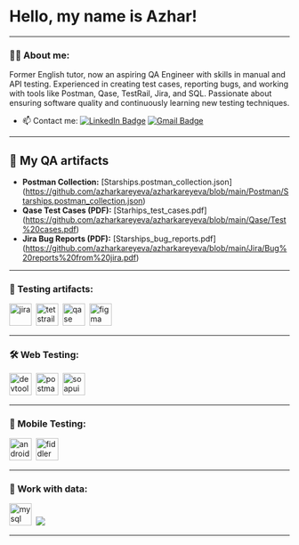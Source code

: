 # Hello, my name is Azhar!

---

### 👨‍💻 About me:

Former English tutor, now an aspiring QA Engineer with skills in manual and API testing. Experienced in creating test cases, reporting bugs, and working with tools like Postman, Qase, TestRail, Jira, and SQL. Passionate about ensuring software quality and continuously learning new testing techniques.

- 📫 Contact me: [![LinkedIn Badge](https://img.shields.io/badge/-@azhar_kareyeva-blue?style=flat&logo=LinkedIn&logoColor=white)](https://www.linkedin.com/in/azhar-kareyeva-ab1331363/) [![Gmail Badge](https://img.shields.io/badge/-Gmail-red?style=flat&logo=Gmail&logoColor=white)](mailto:azhara.kareyeva@gmail.com)

---

## 📁 My QA artifacts

- **Postman Collection:** [Starships.postman_collection.json] (https://github.com/azharkareyeva/azharkareyeva/blob/main/Postman/Starships.postman_collection.json)
- **Qase Test Cases (PDF):** [Starhips_test_cases.pdf] (https://github.com/azharkareyeva/azharkareyeva/blob/main/Qase/Test%20cases.pdf)
- **Jira Bug Reports (PDF):** [Starships_bug_reports.pdf] (https://github.com/azharkareyeva/azharkareyeva/blob/main/Jira/Bug%20reports%20from%20jira.pdf)

---

### 📁 Testing artifacts:

<div>
  <img src="https://cdn.jsdelivr.net/gh/devicons/devicon/icons/jira/jira-original.svg" title="jira" alt="jira" width="40" height="40"/>&nbsp
  <img src="https://codahosted.io/packs/21236/unversioned/assets/LOGO/ba1091c59bab89cd2fd0f289622731fe16113d7b00905abe64759c313a4b73b76c1b0426076ed76cb74752234c734131df46992d5b8b48fc13e264240e4f7119f736cfeb64df36ded54b5cbf6198b9cadedf18dd0cac5c7dbcd16e6336c29363cd1292ba" title="testrail" alt="tetstrail" width="40" height="40"/>&nbsp
  <img src="https://luna1.co/eb0187.png" title="qase" alt="qase" width="40" height="40"/>&nbsp
  <img src="https://cdn.jsdelivr.net/gh/devicons/devicon/icons/figma/figma-original.svg" title="figma" alt="figma" width="40" height="40"/>&nbsp
</div>

---

### 🛠 Web Testing:

<div>
  <img src="https://d33wubrfki0l68.cloudfront.net/38b5c953a4667366685d55db55d057c86db1fc54/a0fdc/static/acae6b24d940347661ca901ea07f47c1/chrome-dev-logo-icon.png" title="devtools" alt="devtools" width="40" height="40"/>&nbsp
  <img src="https://seeklogo.com/images/P/postman-logo-0087CA0D15-seeklogo.com.png" title="postman" alt="postman" width="40" height="40"/>&nbsp
  <img src="https://static0.smartbear.co/smartbearbrand/media/images/home/soapui-icon.svg" title="soapui" alt="soapui" width="40" height="40"/>&nbsp
</div>

---

### 📱 Mobile Testing:

<div>
  <img src="https://cdn.jsdelivr.net/gh/devicons/devicon/icons/androidstudio/androidstudio-original.svg" title="android-studio" alt="android-studio" width="40" height="40"/>&nbsp
  <img src="https://www.megaleechers.com/storage/Fiddler-Everywhere-Icon.png" title="fiddler" alt="fiddler" width="40" height="40"/>&nbsp
</div>

---

### 💾 Work with data:

<div>
  <img src="https://cdn.jsdelivr.net/gh/devicons/devicon/icons/mysql/mysql-original.svg" title="mysql" alt="mysql" width="40" height="40"/>&nbsp
  <img src="https://img.shields.io/badge/PostgreSQL-316192?style=for-the-badge&logo=postgresql&logoColor=white"/>&nbsp
</div>

---
